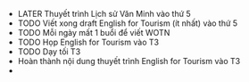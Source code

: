 - LATER Thuyết trình Lịch sử Văn Minh vào thứ 5
- TODO Viết xong draft English for Tourism (ít nhất) vào thứ 5
- TODO Mỗi ngày mất 1 buổi để viết WOTN
- TODO Họp English for Tourism vào T3
- TODO Dạy tối T3
- Hoàn thành nội dung thuyết trình English for Tourism vào T3
-